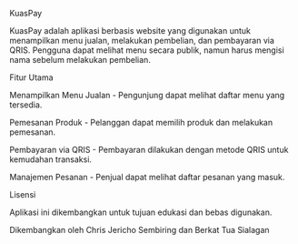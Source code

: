 KuasPay

KuasPay adalah aplikasi berbasis website yang digunakan untuk menampilkan menu jualan, melakukan pembelian, dan pembayaran via QRIS. Pengguna dapat melihat menu secara publik, namun harus mengisi nama sebelum melakukan pembelian.

Fitur Utama

Menampilkan Menu Jualan - Pengunjung dapat melihat daftar menu yang tersedia.

Pemesanan Produk - Pelanggan dapat memilih produk dan melakukan pemesanan.

Pembayaran via QRIS - Pembayaran dilakukan dengan metode QRIS untuk kemudahan transaksi.

Manajemen Pesanan - Penjual dapat melihat daftar pesanan yang masuk.

Lisensi

Aplikasi ini dikembangkan untuk tujuan edukasi dan bebas digunakan.

Dikembangkan oleh Chris Jericho Sembiring dan Berkat Tua Sialagan

